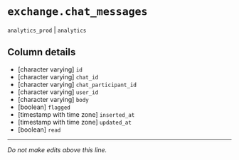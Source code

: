 # `exchange.chat_messages`
`analytics_prod` | `analytics`

## Column details
* [character varying] `id`
* [character varying] `chat_id`
* [character varying] `chat_participant_id`
* [character varying] `user_id`
* [character varying] `body`
* [boolean]   `flagged`
* [timestamp with time zone] `inserted_at`
* [timestamp with time zone] `updated_at`
* [boolean]   `read`

-------------------------------------------------------------------------------
*Do not make edits above this line.*
